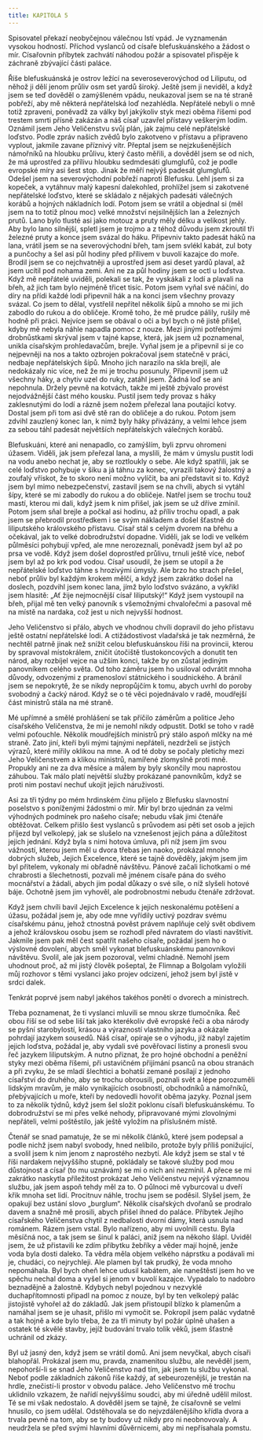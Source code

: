 ```yaml
---
title: KAPITOLA 5
---
```


Spisovatel překazí neobyčejnou válečnou lstí vpád. Je vyznamenán vysokou hodností. Příchod vyslanců od císaře blefuskuánského a žádost o mír. Císařovnin příbytek zachvátí náhodou požár a spisovatel přispěje k záchraně zbývající části paláce.

Říše blefuskuánská je ostrov ležící na severoseverovýchod od Liliputu, od něhož ji dělí jenom průliv osm set yardů široký. Ještě jsem ji neviděl, a když jsem se teď dověděl o zamýšleném vpádu, neukazoval jsem se na té straně pobřeží, aby mě některá nepřátelská loď nezahlédla. Nepřátelé nebyli o mně totiž zpraveni, poněvadž za války byl jakýkoliv styk mezi oběma říšemi pod trestem smrti přísně zakázán a náš císař uzavřel přístavy veškerým lodím. Oznámil jsem Jeho Veličenstvu svůj plán, jak zajmu celé nepřátelské loďstvo. Podle zpráv našich zvědů bylo zakotveno v přístavu a připraveno vyplout, jakmile zavane příznivý vítr. Přeptal jsem se nejzkušenějších námořníků na hloubku průlivu, který často měřili, a dověděl jsem se od nich, že má uprostřed za přílivu hloubku sedmdesáti glumglufů, což je podle evropské míry asi šest stop. Jinak že měří nejvýš padesát glumglufů. Odešel jsem na severovýchodní pobřeží naproti Blefusku. Lehl jsem si za kopeček, a vytáhnuv malý kapesní dalekohled, prohlížel jsem si zakotvené nepřátelské loďstvo, které se skládalo z nějakých padesáti válečných korábů a hojných nákladních lodí. Potom jsem se vrátil a objednal si (měl jsem na to totiž plnou moc) velké množství nejsilnějších lan a železných prutů. Lano bylo tlusté asi jako motouz a pruty měly délku a velikost jehly. Aby bylo lano silnější, spletl jsem je trojmo a z téhož důvodu jsem zkroutil tři železné pruty a konce jsem svázal do háku. Připevniv takto padesát háků na lana, vrátil jsem se na severovýchodní břeh, tam jsem svlékl kabát, zul boty a punčochy a šel asi půl hodiny před přílivem v buvolí kazajce do moře. Brodil jsem se co nejchvatněji a uprostřed jsem asi deset yardů plaval, až jsem ucítil pod nohama zemi. Ani ne za půl hodiny jsem se octl u loďstva. Když mě nepřátelé uviděli, polekali se tak, že vyskákali z lodí a plavali na břeh, až jich tam bylo nejméně třicet tisíc. Potom jsem vyňal své náčiní, do díry na přídi každé lodi připevnil hák a na konci jsem všechny provazy svázal. Co jsem to dělal, vystřelil nepřítel několik šípů a mnoho se mi jich zabodlo do rukou a do obličeje. Kromě toho, že mě prudce pálily, rušily mě hodně při práci. Nejvíce jsem se obával o oči a byl bych o ně jistě přišel, kdyby mě nebyla náhle napadla pomoc z nouze. Mezi jinými potřebnými drobnůstkami skrýval jsem v tajné kapse, která, jak jsem už poznamenal, unikla císařským prohledavačům, brejle. Vyňal jsem je a připevnil si je co nejpevněji na nos a takto ozbrojen pokračoval jsem statečně v práci, nedbaje nepřátelských šípů. Mnoho jich narazilo na skla brejlí, ale nedokázaly nic více, než že mi je trochu posunuly. Připevnil jsem už všechny háky, a chytiv uzel do ruky, zatáhl jsem. Žádná loď se ani nepohnula. Držely pevně na kotvách, takže mi ještě zbývalo provést nejodvážnější část mého kousku. Pustil jsem tedy provaz s háky zaklesnutými do lodí a rázně jsem nožem přeřezal lana poutající kotvy. Dostal jsem při tom asi dvě stě ran do obličeje a do rukou. Potom jsem zdvihl zauzlený konec lan, k nimž byly háky přivázány, a velmi lehce jsem za sebou táhl padesát největších nepřátelských válečných korábů.

Blefuskuáni, které ani nenapadlo, co zamýšlím, byli zprvu ohromeni úžasem. Viděli, jak jsem přeřezal lana, a myslili, že mám v úmyslu pustit lodi na vodu anebo nechat je, aby se roztloukly o sebe. Ale když spatřili, jak se celé loďstvo pohybuje v šiku a já táhnu za konec, vyrazili takový žalostný a zoufalý vřískot, že to skoro není možno vylíčit, ba ani představit si to. Když jsem byl mimo nebezpečenství, zastavil jsem se na chvíli, abych si vytáhl šípy, které se mi zabodly do rukou a do obličeje. Natřel jsem se trochu touž mastí, kterou mi dali, když jsem k nim přišel, jak jsem se už dříve zmínil. Potom jsem sňal brejle a počkal asi hodinu, až příliv trochu opadl, a pak jsem se přebrodil prostředkem i se svým nákladem a došel šťastně do liliputského královského přístavu. Císař stál s celým dvorem na břehu a očekával, jak to velké dobrodružství dopadne. Viděli, jak se lodi ve velkém půlměsíci pohybují vpřed, ale mne nerozeznali, poněvadž jsem byl až po prsa ve vodě. Když jsem došel doprostřed průlivu, trnuli ještě více, neboť jsem byl až po krk pod vodou. Císař usoudil, že jsem se utopil a že nepřátelské loďstvo táhne s hrozivými úmysly. Ale brzo ho strach přešel, neboť průliv byl každým krokem mělčí, a když jsem zakrátko došel na doslech, pozdvihl jsem konec lana, jímž bylo loďstvo svázáno, a vykřikl jsem hlasitě: „Ať žije nejmocnější císař liliputský!“ Když jsem vystoupil na břeh, přijal mě ten velký panovník s všemožnými chvalořečmi a pasoval mě na místě na nardaka, což jest u nich nejvyšší hodnost.

Jeho Veličenstvo si přálo, abych ve vhodnou chvíli dopravil do jeho přístavu ještě ostatní nepřátelské lodi. A ctižádostivost vladařská je tak nezměrná, že nechtěl patrně jinak než snížit celou blefuskuánskou říši na provincii, kterou by spravoval místokrálem, zničit útočiště tlustokoncových a donutit ten národ, aby rozbíjel vejce na užším konci, takže by on zůstal jediným panovníkem celého světa. Od toho záměru jsem ho usiloval odvrátit mnoha důvody, odvozenými z pramenosloví státnického i soudnického. A bránil jsem se nepokrytě, že se nikdy nepropůjčím k tomu, abych uvrhl do poroby svobodný a čacký národ. Když se o té věci pojednávalo v radě, moudřejší část ministrů stála na mé straně.

Mé upřímné a smělé prohlášení se tak příčilo záměrům a politice Jeho císařského Veličenstva, že mi je nemohl nikdy odpustit. Dotkl se toho v radě velmi poťouchle. Několik moudřejších ministrů prý stálo aspoň mlčky na mé straně. Zato jiní, kteří byli mými tajnými nepřáteli, nezdrželi se jistých výrazů, které mířily oklikou na mne. A od té doby se počaly pletichy mezi Jeho Veličenstvem a klikou ministrů, namířené zlomyslně proti mně. Propukly ani ne za dva měsíce a málem by byly skončily mou naprostou záhubou. Tak málo platí největší služby prokázané panovníkům, když se proti nim postaví nechuť ukojit jejich náruživosti.

Asi za tři týdny po mém hrdinském činu přijelo z Blefusku slavnostní poselstvo s poníženými žádostmi o mír. Mír byl brzo ujednán za velmi výhodných podmínek pro našeho císaře; nebudu však jimi čtenáře obtěžovat. Celkem přišlo šest vyslanců s průvodem asi pěti set osob a jejich příjezd byl velkolepý, jak se slušelo na vznešenost jejich pána a důležitost jejich jednání. Když byla s nimi hotova úmluva, při níž jsem jim svou vážností, kterou jsem měl u dvora třebas jen naoko, prokázal mnoho dobrých služeb, Jejich Excelence, které se tajně dověděly, jakým jsem jim byl přítelem, vykonaly mi obřadně návštěvu. Pánové začali lichotkami o mé chrabrosti a šlechetnosti, pozvali mě jménem císaře pána do svého mocnářství a žádali, abych jim podal důkazy o své síle, o níž slyšeli hotové báje. Ochotně jsem jim vyhověl, ale podrobnostmi nebudu čtenáře zdržovat.

Když jsem chvíli bavil Jejich Excelence k jejich neskonalému potěšení a úžasu, požádal jsem je, aby ode mne vyřídily uctivý pozdrav svému císařskému pánu, jehož ctnostná pověst právem naplňuje celý svět obdivem a jehož královskou osobu jsem se rozhodl před návratem do vlasti navštívit. Jakmile jsem pak měl čest spatřit našeho císaře, požádal jsem ho o výslovné dovolení, abych směl vykonat blefuskuánskému panovníkovi návštěvu. Svolil, ale jak jsem pozoroval, velmi chladně. Nemohl jsem uhodnout proč, až mi jistý člověk pošeptal, že Flimnap a Bolgolam vyložili můj rozhovor s těmi vyslanci jako projev odcizení, jehož jsem byl jistě v srdci dalek.

Tenkrát poprvé jsem nabyl jakéhos takéhos ponětí o dvorech a ministrech.

Třeba poznamenat, že ti vyslanci mluvili se mnou skrze tlumočníka. Řeč obou říší se od sebe liší tak jako kterékoliv dvě evropské řeči a oba národy se pyšní starobylostí, krásou a výrazností vlastního jazyka a okázale pohrdají jazykem sousedů. Náš císař, opíraje se o výhodu, jíž nabyl zajetím jejich loďstva, požádal je, aby vydali své pověřovací listiny a pronesli svou řeč jazykem liliputským. A nutno přiznat, že pro hojné obchodní a peněžní styky mezi oběma říšemi, při ustavičném přijímání psanců na obou stranách a při zvyku, že se mladí šlechtici a bohatší zemané posílají z jednoho císařství do druhého, aby se trochu obrousili, poznali svět a lépe porozuměli lidským mravům, je málo vynikajících osobností, obchodníků a námořníků, přebývajících u moře, kteří by nedovedli hovořit oběma jazyky. Poznal jsem to za několik týdnů, když jsem šel složit poklonu císaři blefuskuánskému. To dobrodružství se mi přes velké nehody, připravované mými zlovolnými nepřáteli, velmi poštěstilo, jak ještě vyložím na příslušném místě.

Čtenář se snad pamatuje, že se mi několik článků, které jsem podepsal a podle nichž jsem nabyl svobody, hned nelíbilo, protože byly příliš ponižující, a svolil jsem k nim jenom z naprostého nezbytí. Ale když jsem se stal v té říši nardakem nejvyššího stupně, pokládaly se takové služby pod mou důstojnost a císař (to mu uznávám) se mi o nich ani nezmínil. A přece se mi zakrátko naskytla příležitost prokázat Jeho Veličenstvu nejvýš významnou službu, jak jsem aspoň tehdy měl za to. O půlnoci mě vyburcoval u dveří křik mnoha set lidí. Procitnuv náhle, trochu jsem se poděsil. Slyšel jsem, že opakují bez ustání slovo „burglum“. Několik císařských dvořanů se prodralo davem a snažně mě prosili, abych přišel ihned do paláce. Příbytek Jejího císařského Veličenstva chytil z nedbalosti dvorní dámy, která usnula nad románem. Rázem jsem vstal. Bylo nařízeno, aby mi uvolnili cestu. Byla měsíčná noc, a tak jsem se šinul k paláci, aniž jsem na někoho šlápl. Uviděl jsem, že už přistavili ke zdím příbytku žebříky a věder mají hojně, jenže voda byla dosti daleko. Ta vědra měla objem velkého náprstku a podávali mi je, chudáci, co nejrychleji. Ale plamen byl tak prudký, že voda mnoho nepomáhala. Byl bych oheň lehce udusil kabátem, ale naneštěstí jsem ho ve spěchu nechal doma a vyšel si jenom v buvolí kazajce. Vypadalo to nadobro beznadějně a žalostně. Kdybych nebyl pojednou v nezvyklé duchapřítomnosti připadl na pomoc z nouze, byl by ten velkolepý palác jistojistě vyhořel až do základů. Jak jsem přistoupil blízko k plamenům a namáhal jsem se je uhasit, přišlo mi vymočit se. Pokropil jsem palác vydatně a tak hojně a kde bylo třeba, že za tři minuty byl požár úplně uhašen a ostatek té skvělé stavby, jejíž budování trvalo tolik věků, jsem šťastně uchránil od zkázy.

Byl už jasný den, když jsem se vrátil domů. Ani jsem nevyčkal, abych císaři blahopřál. Prokázal jsem mu, pravda, znamenitou službu, ale nevěděl jsem, nepohorší-li se snad Jeho Veličenstvo nad tím, jak jsem tu službu vykonal. Neboť podle základních zákonů říše každý, ať sebeurozenější, je trestán na hrdle, znečistí-li prostor v obvodu paláce. Jeho Veličenstvo mě trochu uklidnilo vzkazem, že nařídí nejvyššímu soudci, aby mi úředně udělil milost. Té se mi však nedostalo. A dověděl jsem se tajně, že císařovně se velmi hnusilo, co jsem udělal. Odstěhovala se do nejvzdálenějšího křídla dvora a trvala pevně na tom, aby se ty budovy už nikdy pro ni neobnovovaly. A neudržela se před svými hlavními důvěrnicemi, aby mi nepřísahala pomstu.
